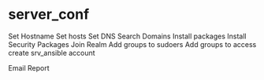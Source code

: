# server_conf

Set Hostname
Set hosts
Set DNS Search Domains
Install packages
Install Security Packages
Join Realm
Add groups to sudoers
Add groups to access
create srv_ansible account


Email Report
